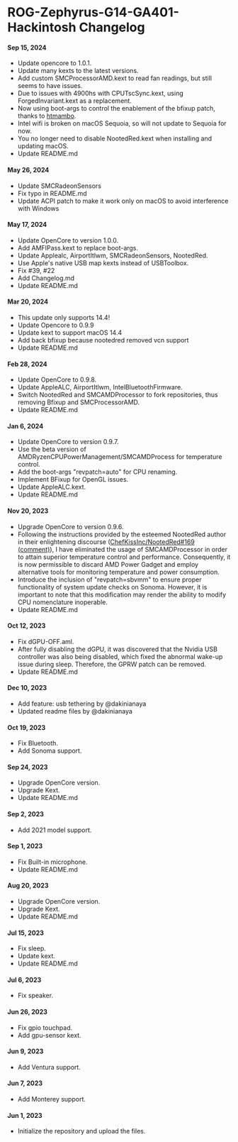 ROG-Zephyrus-G14-GA401-Hackintosh Changelog
==================
#### Sep 15, 2024

- Update opencore to 1.0.1.
- Update many kexts to the latest versions.
- Add custom SMCProcessorAMD.kext to read fan readings, but still seems to have issues.
- Due to issues with 4900hs with CPUTscSync.kext, using ForgedInvariant.kext as a replacement.
- Now using boot-args to control the enablement of the bfixup patch, thanks to [htmambo](https://github.com/htmambo).
- Intel wifi is broken on macOS Sequoia, so will not update to Sequoia for now.
- You no longer need to disable NootedRed.kext when installing and updating macOS.
- Update README.md

#### May 26, 2024

- Update SMCRadeonSensors
- Fix typo in README.md
- Update ACPI patch to make it work only on macOS to avoid interference with Windows

#### May 17, 2024

- Update OpenCore to version 1.0.0.
- Add AMFIPass.kext to replace boot-args.
- Update Applealc, AirportItlwm, SMCRadeonSensors, NootedRed.
- Use Apple's native USB map kexts instead of USBToolbox.
- Fix #39, #22
- Add Changelog.md
- Update README.md

#### Mar 20, 2024

- This update only supports 14.4! 
- Update Opencore to 0.9.9 
- Update kext to support macOS 14.4 
- Add back bfixup because nootedred removed vcn support 
- Update README.md

#### Feb 28, 2024
- Update OpenCore to 0.9.8. 
- Update AppleALC, AirportItlwm, IntelBluetoothFirmware. 
- Switch NootedRed and SMCAMDProcessor to fork repositories, thus removing Bfixup and SMCProcessorAMD. 
- Update README.md

#### Jan 6, 2024

- Update OpenCore to version 0.9.7. 
- Use the beta version of AMDRyzenCPUPowerManagement/SMCAMDProcess for temperature control. 
- Add the boot-args "revpatch=auto" for CPU renaming. 
- Implement BFixup for OpenGL issues. 
- Update AppleALC.kext. 
- Update README.md

#### Nov 20, 2023
- Upgrade OpenCore to version 0.9.6. 
- Following the instructions provided by the esteemed NootedRed author in their enlightening discourse ([ChefKissInc/NootedRed#169 (comment)](https://github.com/ChefKissInc/NootedRed/discussions/169#discussioncomment-6976247)), I have eliminated the usage of SMCAMDProcessor in order to attain superior temperature control and performance. Consequently, it is now permissible to discard AMD Power Gadget and employ alternative tools for monitoring temperature and power consumption. 
- Introduce the inclusion of "revpatch=sbvmm" to ensure proper functionality of system update checks on Sonoma. However, it is important to note that this modification may render the ability to modify CPU nomenclature inoperable.
- Update README.md

#### Oct 12, 2023

- Fix dGPU-OFF.aml.
- After fully disabling the dGPU, it was discovered that the Nvidia USB controller was also being disabled, which fixed the abnormal wake-up issue during sleep. Therefore, the GPRW patch can be removed.
- Update README.md

#### Dec 10, 2023

- Add feature: usb tethering by @dakinianaya
- Updated readme files by @dakinianaya

#### Oct 19, 2023

- Fix Bluetooth.
- Add Sonoma support.

#### Sep 24, 2023

- Upgrade OpenCore version.
- Upgrade Kext.
- Update README.md

#### Sep 2, 2023

- Add 2021 model support.

#### Sep 1, 2023

- Fix Built-in microphone.
- Update README.md

#### Aug 20, 2023

- Upgrade OpenCore version.
- Upgrade Kext.
- Update README.md

#### Jul 15, 2023

- Fix sleep.
- Update kext.
- Update README.md

#### Jul 6, 2023

- Fix speaker.

#### Jun 26, 2023

- Fix gpio touchpad.
- Add gpu-sensor kext.

#### Jun 9, 2023

- Add Ventura support.

#### Jun 7, 2023

- Add Monterey support.

#### Jun 1, 2023

- Initialize the repository and upload the files.
